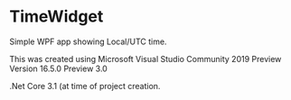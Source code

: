 # TimeWidget
Simple WPF app showing Local/UTC time.


This was created using Microsoft Visual Studio Community 2019 Preview
Version 16.5.0 Preview 3.0

.Net Core 3.1 (at time of project creation.

